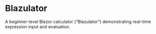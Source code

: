 # Blazulator
A beginner-level Blazor calculator (“Blazulator”) demonstrating real-time expression input and evaluation.
